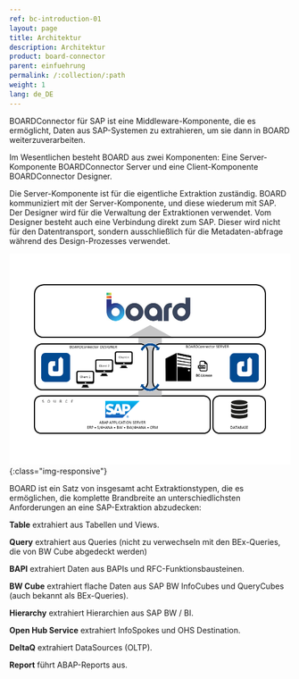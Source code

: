 ```yaml
---
ref: bc-introduction-01
layout: page
title: Architektur
description: Architektur
product: board-connector
parent: einfuehrung
permalink: /:collection/:path
weight: 1
lang: de_DE
---
```


BOARDConnector für SAP ist eine Middleware-Komponente, die es ermöglicht, Daten aus SAP-Systemen zu extrahieren, um sie dann in BOARD weiterzuverarbeiten.

Im Wesentlichen besteht BOARD aus zwei Komponenten: Eine Server-Komponente BOARDConnector Server und eine Client-Komponente BOARDConnector Designer.

Die Server-Komponente ist für die eigentliche Extraktion zuständig. BOARD kommuniziert mit der Server-Komponente, und diese wiederum mit SAP. Der Designer wird für die Verwaltung der Extraktionen verwendet. Vom Designer besteht auch eine Verbindung direkt zum SAP. Dieser wird nicht für den Datentransport, sondern ausschließlich für die Metadaten-abfrage während des Design-Prozesses verwendet. 


![Architecture-01](/img/content/Architecture-01.png){:class="img-responsive"}

 
BOARD ist ein Satz von insgesamt acht Extraktionstypen, die es ermöglichen, die komplette Brandbreite an unterschiedlichsten Anforderungen an eine SAP-Extraktion abzudecken:

**Table** extrahiert aus Tabellen und Views.

**Query** extrahiert aus Queries (nicht zu verwechseln mit den BEx-Queries, die von BW Cube abgedeckt werden)

**BAPI** extrahiert Daten aus BAPIs und RFC-Funktionsbausteinen.

**BW Cube** extrahiert flache Daten aus SAP BW InfoCubes und QueryCubes (auch bekannt als BEx-Queries).

**Hierarchy** extrahiert Hierarchien aus SAP BW / BI.

**Open Hub Service** extrahiert InfoSpokes und OHS Destination.

**DeltaQ** extrahiert DataSources (OLTP).

**Report** führt ABAP-Reports aus.
